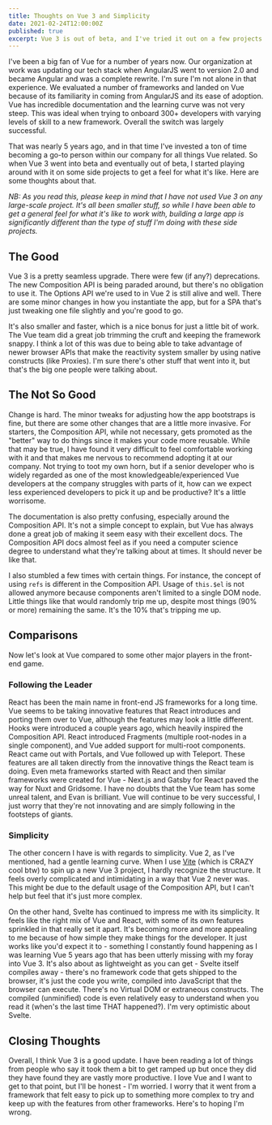 ```yaml
---
title: Thoughts on Vue 3 and Simplicity
date: 2021-02-24T12:00:00Z
published: true
excerpt: Vue 3 is out of beta, and I've tried it out on a few projects. Here are some early thoughts.
---
```


I've been a big fan of Vue for a number of years now. Our organization at work was updating our tech stack when AngularJS went to version 2.0 and became Angular and was a complete rewrite. I'm sure I'm not alone in that experience. We evaluated a number of frameworks and landed on Vue because of its familiarity in coming from AngularJS and its ease of adoption. Vue has incredible documentation and the learning curve was not very steep. This was ideal when trying to onboard 300+ developers with varying levels of skill to a new framework. Overall the switch was largely successful.

That was nearly 5 years ago, and in that time I've invested a ton of time becoming a go-to person within our company for all things Vue related. So when Vue 3 went into beta and eventually out of beta, I started playing around with it on some side projects to get a feel for what it's like. Here are some thoughts about that.

_NB: As you read this, please keep in mind that I have not used Vue 3 on any large-scale project. It's all been smaller stuff, so while I have been able to get a general feel for what it's like to work with, building a large app is significantly different than the type of stuff I'm doing with these side projects._

## The Good

Vue 3 is a pretty seamless upgrade. There were few (if any?) deprecations. The new Composition API is being paraded around, but there's no obligation to use it. The Options API we're used to in Vue 2 is still alive and well. There are some minor changes in how you instantiate the app, but for a SPA that's just tweaking one file slightly and you're good to go.

It's also smaller and faster, which is a nice bonus for just a little bit of work. The Vue team did a great job trimming the cruft and keeping the framework snappy. I think a lot of this was due to being able to take advantage of newer browser APIs that make the reactivity system smaller by using native constructs (like Proxies). I'm sure there's other stuff that went into it, but that's the big one people were talking about.

## The Not So Good

Change is hard. The minor tweaks for adjusting how the app bootstraps is fine, but there are some other changes that are a little more invasive. For starters, the Composition API, while not necessary, gets promoted as the "better" way to do things since it makes your code more reusable. While that may be true, I have found it very difficult to feel comfortable working with it and that makes me nervous to recommend adopting it at our company. Not trying to toot my own horn, but if a senior developer who is widely regarded as one of the most knowledgeable/experienced Vue developers at the company struggles with parts of it, how can we expect less experienced developers to pick it up and be productive? It's a little worrisome.

The documentation is also pretty confusing, especially around the Composition API. It's not a simple concept to explain, but Vue has always done a great job of making it seem easy with their excellent docs. The Composition API docs almost feel as if you need a computer science degree to understand what they're talking about at times. It should never be like that.

I also stumbled a few times with certain things. For instance, the concept of using `refs` is different in the Composition API. Usage of `this.$el` is not allowed anymore because components aren't limited to a single DOM node. Little things like that would randomly trip me up, despite most things (90% or more) remaining the same. It's the 10% that's tripping me up.

## Comparisons

Now let's look at Vue compared to some other major players in the front-end game.

### Following the Leader

React has been the main name in front-end JS frameworks for a long time. Vue seems to be taking innovative features that React introduces and porting them over to Vue, although the features may look a little different. Hooks were introduced a couple years ago, which heavily inspired the Composition API. React introduced Fragments (multiple root-nodes in a single component), and Vue added support for multi-root components. React came out with Portals, and Vue followed up with Teleport. These features are all taken directly from the innovative things the React team is doing. Even meta frameworks started with React and then similar frameworks were created for Vue - Next.js and Gatsby for React paved the way for Nuxt and Gridsome. I have no doubts that the Vue team has some unreal talent, and Evan is brilliant. Vue will continue to be very successful, I just worry that they're not innovating and are simply following in the footsteps of giants.

### Simplicity

The other concern I have is with regards to simplicity. Vue 2, as I've mentioned, had a gentle learning curve. When I use [Vite](https://vitejs.dev) (which is CRAZY cool btw) to spin up a new Vue 3 project, I hardly recognize the structure. It feels overly complicated and intimidating in a way that Vue 2 never was. This might be due to the default usage of the Composition API, but I can't help but feel that it's just more complex.

On the other hand, Svelte has continued to impress me with its simplicity. It feels like the right mix of Vue and React, with some of its own features sprinkled in that really set it apart. It's becoming more and more appealing to me because of how simple they make things for the developer. It just works like you'd expect it to - something I constantly found happening as I was learning Vue 5 years ago that has been utterly missing with my foray into Vue 3. It's also about as lightweight as you can get - Svelte itself compiles away - there's no framework code that gets shipped to the browser, it's just the code you write, compiled into JavaScript that the browser can execute. There's no Virtual DOM or extraneous constructs. The compiled (unminified) code is even relatively easy to understand when you read it (when's the last time THAT happened?). I'm very optimistic about Svelte.

## Closing Thoughts

Overall, I think Vue 3 is a good update. I have been reading a lot of things from people who say it took them a bit to get ramped up but once they did they have found they are vastly more productive. I love Vue and I want to get to that point, but I'll be honest - I'm worried. I worry that it went from a framework that felt easy to pick up to something more complex to try and keep up with the features from other frameworks. Here's to hoping I'm wrong.
